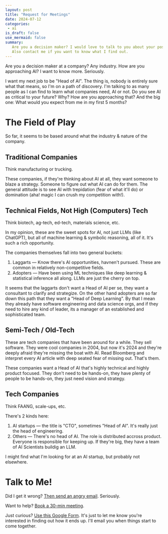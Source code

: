 ```yaml
---
layout: post
title: "Request for Meetings"
date: 2024-07-12
categories:
 - ai
is_draft: false
use_mermaid: false
summary: 
   Are you a decision maker? I would love to talk to you about your posture in regards to AI.
   Also contact me if you want to know what I find out.
---
```


Are you a decision maker at a company? Any industry. How are you approaching AI? I want to know more. Seriously.

I want my next job to be "Head of AI". The thing is, nobody is entirely sure what that means, so I'm on a path of
discovery. I'm talking to as many people as I can find to learn what companies need, AI or not. Do you see AI as
critical to your future? Why? How are you approaching that? And the big one: What would you expect from me in my first 5 months?

# The Field of Play
So far, it seems to be based around what the industry & nature of the company.

## Traditional Companies
Think manufacturing or trucking.

These companies, if they're thinking about AI at all, they want someone to blaze a strategy. Someone to figure
out what AI can do for them. The general attitude is to see AI with trepidation (fear of what it'll do) or domination
(aha! magic I can crush my competition with!).


## Technical Fields, Not High (Computers) Tech
Think biotech, ag-tech, ed-tech, materials science, etc.

In my opinion, these are the sweet spots for AI, not just LLMs (like ChatGPT), but all of machine learning & symbolic
reasoning, all of it. It's such a rich opportunity.

The companies themselves fall into two general buckets:

1. Laggarts — Know there's AI opportunities, havnen't pursued. These are common in relatively non-competitive fields.
2. Adopters — Have been using ML techniques like deep learning & statistical inference all along. LLMs are just the cherry on top.

It seems that the laggarts don't want a Head of AI per se, they want a consultant to clarify and strategize. On the other 
hand adopters are so far down this path that they want a "Head of Deep Learning". By that I mean they already have 
software engineering and data science orgs, and if they need to hire any kind of leader, its a manager of an established
and sophisticated team.


## Semi-Tech / Old-Tech
These are tech companies that have been around for a while. They sell software. They were cool companies in 2004, but now
it's 2024 and they're deeply afraid they're missing the boat with AI. Read Bloomberg and interpret every AI article with
deep seated fear of missing out. That's them.

These companies want a Head of AI that's highly technical and highly product focused. They don't need to be hands-on,
they have plenty of people to be hands-on, they just need vision and strategy.


## Tech Companies
Think FAANG, scale-ups, etc.

There's 2 kinds here:

1. AI startups — the title is "CTO", sometimes "Head of AI". It's really just the head of engineering.
2. Others — There's no head of AI. The role is distributed accross product. Everyone is responsible for keeping
      up. If they're big, they have a team of AI Scientists buildig an LLM.

I might find what I'm looking for at an AI startup, but probably not elsewhere.


# Talk to Me!

Did I get it wrong? [Then send an angry email](/contact). Seriously.

Want to help? [Book a 30-min meeting](https://calendly.com/timothy-kellogg/30min).

Just curious? [Use this Google Form](https://docs.google.com/forms/d/e/1FAIpQLSf0Upl3cLPa0ECfv6983uj-Kh83qO2ll6ePpilxc7eBWQ6bdQ/viewform?usp=sf_link). 
It's just to let me know you're interested in finding out how it ends up. I'll email you when things start to come together.
